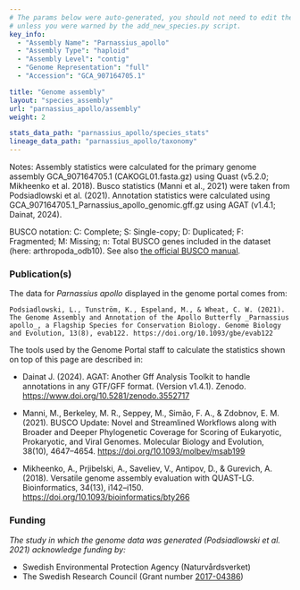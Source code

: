 ```yaml
---
# The params below were auto-generated, you should not need to edit them...
# unless you were warned by the add_new_species.py script.
key_info:
  - "Assembly Name": "Parnassius_apollo"
  - "Assembly Type": "haploid"
  - "Assembly Level": "contig"
  - "Genome Representation": "full"
  - "Accession": "GCA_907164705.1"

title: "Genome assembly"
layout: "species_assembly"
url: "parnassius_apollo/assembly"
weight: 2

stats_data_path: "parnassius_apollo/species_stats"
lineage_data_path: "parnassius_apollo/taxonomy"
---
```


Notes: Assembly statistics were calculated for the primary genome assembly GCA_907164705.1 (CAKOGL01.fasta.gz) using Quast (v5.2.0; Mikheenko et al. 2018). Busco statistics (Manni et al., 2021) were taken from Podsiadlowski et al. (2021). Annotation statistics were calculated using GCA_907164705.1_Parnassius_apollo_genomic.gff.gz using AGAT (v1.4.1; Dainat, 2024).

BUSCO notation: C: Complete; S: Single-copy; D: Duplicated; F: Fragmented; M: Missing; n: Total BUSCO genes included in the dataset (here: arthropoda_odb10). See also [the official BUSCO manual](https://busco.ezlab.org/busco_userguide.html#interpreting-the-results).

### Publication(s)

The data for *Parnassius apollo* displayed in the genome portal comes from:

```{style=citation}
Podsiadlowski, L., Tunström, K., Espeland, M., & Wheat, C. W. (2021). The Genome Assembly and Annotation of the Apollo Butterfly _Parnassius apollo_, a Flagship Species for Conservation Biology. Genome Biology and Evolution, 13(8), evab122. https://doi.org/10.1093/gbe/evab122
```

The tools used by the Genome Portal staff to calculate the statistics shown on top of this page are described in:

- Dainat J. (2024). AGAT: Another Gff Analysis Toolkit to handle annotations in any GTF/GFF format.
(Version v1.4.1). Zenodo. <https://www.doi.org/10.5281/zenodo.3552717>

- Manni, M., Berkeley, M. R., Seppey, M., Simão, F. A., & Zdobnov, E. M. (2021). BUSCO Update: Novel and Streamlined Workflows along with Broader and Deeper Phylogenetic Coverage for Scoring of Eukaryotic, Prokaryotic, and Viral Genomes. Molecular Biology and Evolution, 38(10), 4647–4654. <https://doi.org/10.1093/molbev/msab199>

- Mikheenko, A., Prjibelski, A., Saveliev, V., Antipov, D., & Gurevich, A. (2018). Versatile genome assembly evaluation with QUAST-LG. Bioinformatics, 34(13), i142–i150. <https://doi.org/10.1093/bioinformatics/bty266>

### Funding

*The study in which the genome data was generated (Podsiadlowski et al. 2021) acknowledge funding by:*

- Swedish Environmental Protection Agency (Naturvårdsverket)
- The Swedish Research Council (Grant number [2017-04386](https://www.vr.se/english/swecris.html#/project/2017-04386_VR))
